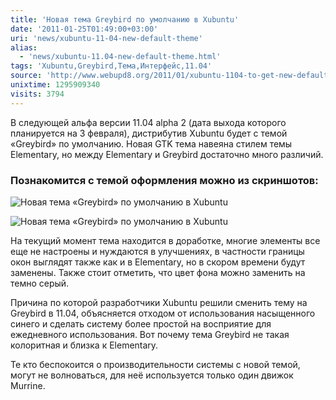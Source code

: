 ```yaml
---
title: 'Новая тема Greybird по умолчанию в Xubuntu'
date: '2011-01-25T01:49:00+03:00'
uri: 'news/xubuntu-11-04-new-default-theme'
alias: 
  - 'news/xubuntu-11.04-new-default-theme.html'
tags: 'Xubuntu,Greybird,Тема,Интерфейс,11.04'
source: 'http://www.webupd8.org/2011/01/xubuntu-1104-to-get-new-default-theme.html'
unixtime: 1295909340
visits: 3794
---
```

В следующей альфа версии 11.04 alpha 2 (дата выхода которого планируется на 3 февраля), дистрибутив Xubuntu будет с темой «Greybird» по умолчанию. Новая GTK тема навеяна стилем темы Elementary, но между Elementary и Greybird достаточно много различий.

### Познакомится с темой оформления можно из скриншотов:

![Новая тема 	«Greybird» по умолчанию в Xubuntu](img/2011/01/25/01-00/xubuntu-graybird-theme.jpg)

![Новая тема 	«Greybird» по умолчанию в Xubuntu](img/2011/01/25/01-00/xubuntu-graybird2.jpg)

На текущий момент тема находится в доработке, многие элементы все еще не настроены и нуждаются в улучшениях, в частности границы окон выглядят также как и в Elementary, но в скором времени будут заменены. Также стоит отметить, что цвет фона можно заменить на темно серый.

Причина по которой разработчики Xubuntu решили сменить тему на Greybird в 11.04, объясняется отходом от использования насыщенного синего и сделать систему более простой на восприятие для ежедневного использования. Вот почему тема Greybird не такая колоритная и близка к Elementary.

Те кто беспокоится о производительности системы с новой темой, могут не волноваться, для неё используется только один движок Murrine.
